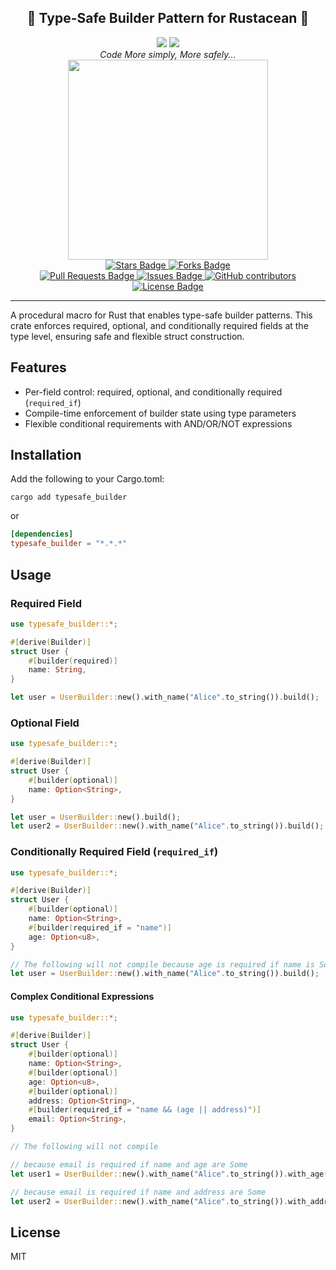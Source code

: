 <h2 align="center">🦀 Type-Safe Builder Pattern for Rustacean 🦀</h2>

<div align="center">
    <div>
        <img src="https://img.shields.io/crates/v/typesafe_builder.svg"/>
        <img src="https://img.shields.io/crates/d/typesafe_builder"/>
    </div>
    <i>Code More simply, More safely...</i>
    <br/>
    <img width=320 src="https://github.com/user-attachments/assets/b811fc5e-a63f-42a5-a4bd-4fba8f3b75bc">
    <br/>
    <div>
        <a href="https://github.com/tomoikey/typesafe_builder/stargazers">
            <img src="https://img.shields.io/github/stars/tomoikey/typesafe_builder" alt="Stars Badge"/>
        </a>
        <a href="https://github.com/tomoikey/typesafe_builder/network/members">
            <img src="https://img.shields.io/github/forks/tomoikey/typesafe_builder" alt="Forks Badge"/>
        </a>
    </div>
    <a href="https://github.com/tomoikey/typesafe_builder/pulls">
        <img src="https://img.shields.io/github/issues-pr/tomoikey/typesafe_builder" alt="Pull Requests Badge"/>
    </a>
    <a href="https://github.com/tomoikey/typesafe_builder/issues">
        <img src="https://img.shields.io/github/issues/tomoikey/typesafe_builder" alt="Issues Badge"/>
    </a>
    <a href="https://github.com/tomoikey/typesafe_builder/graphs/contributors">
        <img alt="GitHub contributors" src="https://img.shields.io/github/contributors/tomoikey/typesafe_builder?color=2b9348">
    </a>
    <a href="https://github.com/tomoikey/typesafe_builder/blob/main/LICENSE">
        <img src="https://img.shields.io/github/license/tomoikey/typesafe_builder?color=2b9348" alt="License Badge"/>
    </a>
</div>

---

A procedural macro for Rust that enables type-safe builder patterns. This crate enforces required, optional, and conditionally required fields at the type level, ensuring safe and flexible struct construction.

## Features
- Per-field control: required, optional, and conditionally required (`required_if`)
- Compile-time enforcement of builder state using type parameters
- Flexible conditional requirements with AND/OR/NOT expressions

## Installation
Add the following to your Cargo.toml:

```shell
cargo add typesafe_builder
```

or

```toml
[dependencies]
typesafe_builder = "*.*.*"
```

## Usage
### Required Field
```rust
use typesafe_builder::*;

#[derive(Builder)]
struct User {
    #[builder(required)]
    name: String,
}

let user = UserBuilder::new().with_name("Alice".to_string()).build();
```

### Optional Field
```rust
use typesafe_builder::*;

#[derive(Builder)]
struct User {
    #[builder(optional)]
    name: Option<String>,
}

let user = UserBuilder::new().build();
let user2 = UserBuilder::new().with_name("Alice".to_string()).build();
```

### Conditionally Required Field (`required_if`)
```rust
use typesafe_builder::*;

#[derive(Builder)]
struct User {
    #[builder(optional)]
    name: Option<String>,
    #[builder(required_if = "name")]
    age: Option<u8>,
}
```

```rust
// The following will not compile because age is required if name is Some:
let user = UserBuilder::new().with_name("Alice".to_string()).build();
```

#### Complex Conditional Expressions
```rust
use typesafe_builder::*;

#[derive(Builder)]
struct User {
    #[builder(optional)]
    name: Option<String>,
    #[builder(optional)]
    age: Option<u8>,
    #[builder(optional)]
    address: Option<String>,
    #[builder(required_if = "name && (age || address)")]
    email: Option<String>,
}
```

```rust
// The following will not compile

// because email is required if name and age are Some
let user1 = UserBuilder::new().with_name("Alice".to_string()).with_age(20).build();

// because email is required if name and address are Some
let user2 = UserBuilder::new().with_name("Alice".to_string()).with_address("123 Main St".to_string()).build();
```

## License
MIT
